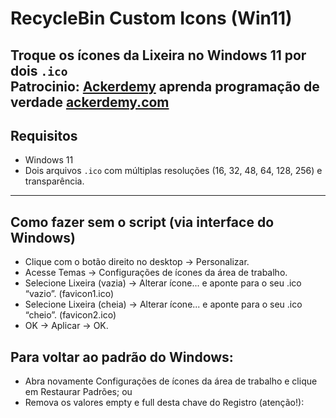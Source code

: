 # RecycleBin Custom Icons (Win11) 

Troque os ícones da **Lixeira** no Windows 11 por dois `.ico` </br>
Patrocinio: [Ackerdemy](https://ackerdemy.com) aprenda programação de verdade [ackerdemy.com](https://ackerdemy.com)
---

## Requisitos
- Windows 11
- Dois arquivos `.ico` com múltiplas resoluções (16, 32, 48, 64, 128, 256) e transparência.

---

## Como fazer sem o script (via interface do Windows)

- Clique com o botão direito no desktop → Personalizar.
- Acesse Temas → Configurações de ícones da área de trabalho.
- Selecione Lixeira (vazia) → Alterar ícone... e aponte para o seu .ico “vazio”. (favicon1.ico)
- Selecione Lixeira (cheia) → Alterar ícone... e aponte para o seu .ico “cheio”. (favicon2.ico)
- OK → Aplicar → OK.

## Para voltar ao padrão do Windows:

- Abra novamente Configurações de ícones da área de trabalho e clique em Restaurar Padrões; ou
- Remova os valores empty e full desta chave do Registro (atenção!):
